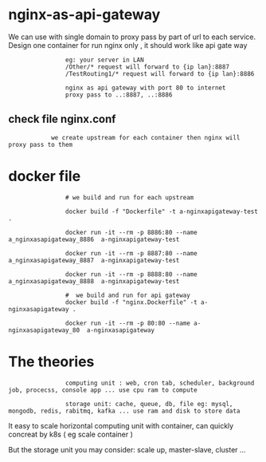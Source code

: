 # nginx-as-api-gateway

We can use with single domain to proxy pass by part of url to each service. Design one container for run nginx only , it should work like api gate way


                    eg: your server in LAN
                    /Other/* request will forward to {ip lan}:8887
                    /TestRouting1/* request will forward to {ip lan}:8886

                    nginx as api gateway with port 80 to internet
                    proxy pass to ..:8887, ..:8886

## check file nginx.conf

                we create upstream for each container then nginx will proxy pass to them

# docker file

                    # we build and run for each upstream

                    docker build -f "Dockerfile" -t a-nginxapigateway-test .

                    docker run -it --rm -p 8886:80 --name a_nginxasapigateway_8886  a-nginxapigateway-test

                    docker run -it --rm -p 8887:80 --name a_nginxasapigateway_8887  a-nginxapigateway-test

                    docker run -it --rm -p 8888:80 --name a_nginxasapigateway_8888  a-nginxapigateway-test

                    #  we build and run for api gateway 
                    docker build -f "nginx.Dockerfile" -t a-nginxasapigateway .

                    docker run -it --rm -p 80:80 --name a-nginxasapigateway_80  a-nginxasapigateway

# The theories

                    computing unit : web, cron tab, scheduler, background job, procecss, console app ... use cpu ram to compute

                    storage unit: cache, queue, db, file eg: mysql, mongodb, redis, rabitmq, kafka ... use ram and disk to store data


It easy to scale horizontal computing unit with container, can quickly concreat by k8s ( eg scale container ) 

But the storage unit you may consider: scale up, master-slave, cluster ...



